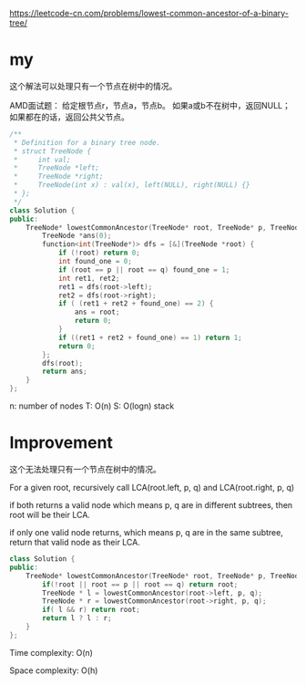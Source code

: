 https://leetcode-cn.com/problems/lowest-common-ancestor-of-a-binary-tree/
# my
这个解法可以处理只有一个节点在树中的情况。

AMD面试题：
给定根节点r，节点a，节点b。 如果a或b不在树中，返回NULL；如果都在的话，返回公共父节点。
```cpp
/**
 * Definition for a binary tree node.
 * struct TreeNode {
 *     int val;
 *     TreeNode *left;
 *     TreeNode *right;
 *     TreeNode(int x) : val(x), left(NULL), right(NULL) {}
 * };
 */
class Solution {
public:
    TreeNode* lowestCommonAncestor(TreeNode* root, TreeNode* p, TreeNode* q) {
        TreeNode *ans(0);
        function<int(TreeNode*)> dfs = [&](TreeNode *root) {
            if (!root) return 0;
            int found_one = 0;
            if (root == p || root == q) found_one = 1;
            int ret1, ret2;
            ret1 = dfs(root->left);
            ret2 = dfs(root->right);
            if ( (ret1 + ret2 + found_one) == 2) {
                ans = root;
                return 0;
            }
            if ((ret1 + ret2 + found_one) == 1) return 1;
            return 0;
        };
        dfs(root);
        return ans; 
    }
};
```
n: number of nodes
T: O(n)
S: O(logn) stack

# Improvement
这个无法处理只有一个节点在树中的情况。

For a given root, recursively call LCA(root.left, p, q) and LCA(root.right, p, q)

if both returns a valid node which means p, q are in different subtrees, then root will be their LCA.

if only one valid node returns, which means p, q are in the same subtree, return that valid node as their LCA.
```cpp
class Solution {
public:
    TreeNode* lowestCommonAncestor(TreeNode* root, TreeNode* p, TreeNode* q) {
        if(!root || root == p || root == q) return root;
        TreeNode * l = lowestCommonAncestor(root->left, p, q);
        TreeNode * r = lowestCommonAncestor(root->right, p, q);
        if( l && r) return root;
        return l ? l : r;
    }
};
```

Time complexity: O(n)

Space complexity: O(h)